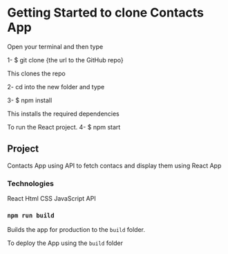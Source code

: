 # Getting Started to clone Contacts App

Open your terminal and then type

1- $ git clone {the url to the GitHub repo}

This clones the repo

2- cd into the new folder and type

3- $ npm install

This installs the required dependencies

To run the React project.
4- $ npm start


## Project

Contacts App using API to fetch contacs and display them using React App

### Technologies

React
Html
CSS
JavaScript
API


### `npm run build`

Builds the app for production to the `build` folder.

To deploy the App using the `build` folder

